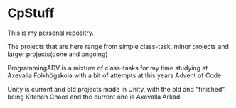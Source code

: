 # CpStuff

This is my personal repositry.

The projects that are here range from simple class-task, minor projects and larger projects(done and ongoing)

ProgrammingADV is a mixture of class-tasks for my time studying at Axevalla Folkhögskola with a bit of attempts at this years Advent of Code

Unity is current and old projects made in Unity, with the old and "finished" being Kitchen Chaos and the current one is Axevalla Arkad.
